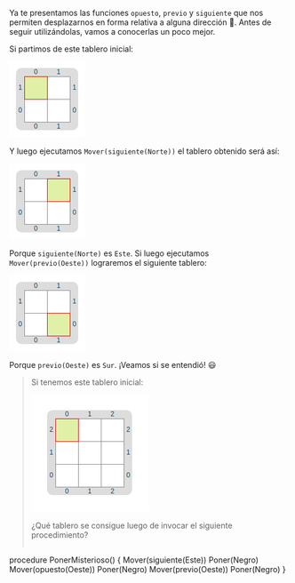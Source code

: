 Ya te presentamos las funciones `opuesto`, `previo` y `siguiente` que nos permiten desplazarnos en forma relativa a alguna dirección :exploding_head:. Antes de seguir utilizándolas, vamos a conocerlas un poco mejor.

Si partimos de este tablero inicial:

<img src="https://raw.githubusercontent.com/sagrado-corazon-alcal/mumuki-guia-fundamentos-primeros-programas-2020/master/assets/Ejemplo1_1613666233954.png" alt="Ejemplo1_1613666233954.png" width="auto" height="auto">

Y luego ejecutamos `Mover(siguiente(Norte))` el tablero obtenido será así:

<img src="https://raw.githubusercontent.com/sagrado-corazon-alcal/mumuki-guia-fundamentos-primeros-programas-2020/master/assets/Ejemplo2_1613666255883.png" alt="Ejemplo2_1613666255883.png" width="auto" height="auto">

Porque `siguiente(Norte)` es `Este`. Si luego ejecutamos `Mover(previo(Oeste))` lograremos el siguiente tablero:

<img src="https://raw.githubusercontent.com/sagrado-corazon-alcal/mumuki-guia-fundamentos-primeros-programas-2020/master/assets/Ejemplo3_1613666275495.png" alt="Ejemplo3_1613666275495.png" width="auto" height="auto">

Porque `previo(Oeste)` es `Sur`. ¡Veamos si se entendió! :smiley: 

> Si tenemos este tablero inicial:
>
> <img src="https://raw.githubusercontent.com/sagrado-corazon-alcal/mumuki-guia-fundamentos-primeros-programas-2020/master/assets/TableroInicial_1613666173929.png" alt="TableroInicial_1613666173929.png" width="auto" height="auto">
>
> ¿Qué tablero se consigue luego de invocar el siguiente procedimiento?
>
>```gobstones
procedure PonerMisterioso() {
  Mover(siguiente(Este))
  Poner(Negro)
  Mover(opuesto(Oeste))
  Poner(Negro)
  Mover(previo(Oeste))
  Poner(Negro)
}